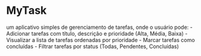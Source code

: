 # MyTask
um aplicativo simples de gerenciamento de tarefas, onde o usuário pode:  - Adicionar tarefas com título, descrição e prioridade (Alta, Média, Baixa) - Visualizar a lista de tarefas ordenadas por prioridade - Marcar tarefas como concluídas - Filtrar tarefas por status (Todas, Pendentes, Concluídas)
